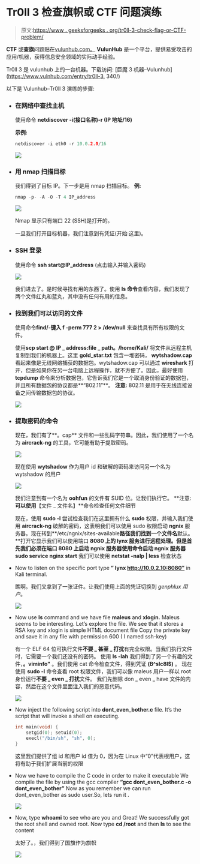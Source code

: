 # Tr0ll 3 检查旗帜或 CTF 问题演练

> 原文:[https://www . geeksforgeeks . org/tr0ll-3-check-flag-or-CTF-problem/](https://www.geeksforgeeks.org/tr0ll-3-walkthrough-of-check-the-flag-or-ctf-problem/)

**CTF** 或**查旗**问题贴在[vulunhub.com。](https://vulunhub.com) **VulunHub** 是一个平台，提供易受攻击的应用/机器，获得信息安全领域的实际动手经验。

Tr0ll 3 是 vulunhub 上的一台机器。下载访问:
[巨魔 3 机器–Vulunhub](https://www.vulnhub.com/entry/tr0ll-3, 340/)

以下是 Vulunhub–Tr0ll 3 演练的步骤:

*   ### 在网络中查找主机

    使用命令 **netdiscover -i(接口名称)-r (IP 地址/16)**

    **示例:**

    ```cpp
    netdiscover -i eth0 -r 10.0.2.0/16 
    ```

    ![](img/5d665f429de29d5bc9b447937d75e04a.png)

*   ### 用 nmap 扫描目标

    我们得到了目标 IP。下一步是用 nmap 扫描目标。
    **例:**

    ```cpp
    nmap -p- -A -O -T 4 IP_address
    ```

    ![](img/4378d0115382d33e5fbd2e124a48f556.png)

    Nmap 显示只有端口 22 (SSH)是打开的。

    一旦我们打开目标机器，我们注意到有凭证(开始:这里)。

*   ### SSH 登录

    使用命令 **ssh start@IP_address** (点击输入并输入密码)

    ![](img/678099525df92a5b88f9b541a77d7739.png)

    我们进去了。是时候寻找有用的东西了。使用 **ls 命令**查看内容，我们发现了两个文件红丸和蓝丸，其中没有任何有用的信息。

*   ### 找到我们可以访问的文件

    使用命令**find/-键入 f -perm 777 2 > /dev/null** 来查找具有所有权限的文件。

    使用**scp start @ IP _ address:file _ path。/home/Kali/** 将文件从远程主机复制到我们的机器上。这里 **gold_star.txt** 包含一堆密码， **wytshadow.cap** 看起来像是无线网络捕获的数据包。wytshadow.cap 可以通过 **wireshark** 打开，但是如果你在另一台电脑上远程操作，就不方便了。因此，最好使用 **tcpdump** 命令来分析数据包，它告诉我们它是一个取消身份验证的数据包，并且所有数据包的协议都是**“802.11”**。
    **注意:** 802.11 是用于在无线连接设备之间传输数据包的协议。

    ![](img/a3c7e709ea123b1e487be69d82e8a324.png)

*   ### 提取密码的命令

    现在，我们有了**。cap** 文件和一些乱码字符串。因此，我们使用了一个名为 **aircrack-ng** 的工具，它可能有助于提取密码。

    ![](img/146ad55ac3ba4cf0bce44e90d39cc6dd.png)

    现在使用 **wytshadow** 作为用户 id 和破解的密码来访问另一个名为 wytshadow 的用户

    ![](img/a9c7165b6c69738a80a367001ac0f2e6.png)

    我们注意到有一个名为 **oohfun** 的文件有 SUID 位。让我们执行它。
    **注意:**可以使用**【文件 _ 文件名】**命令检查任何文件细节

    现在，使用 **sudo -l** 尝试检查我们在这里拥有什么 **sudo** 权限，并输入我们使用 **aircrack-ng** 破解的密码，这表明我们可以使用 sudo 权限启动 **ngnix** 服务器。现在转到**/etc/ngnix/sites-available**路径我们找到一个文件名**默认。**打开它显示我们可以使用端口 **8080 上的 **lynx** 服务进行远程处理。**但是首先我们必须在端口 **8080** 上启动 **ngnix** 服务器使用命令**启动 **ngnix** 服务器 sudo service nginx start** 我们可以使用 **netstat -nalp | less** 检查状态

*   Now to listen on the specific port type **” lynx http://10.0.2.10:8080″** in Kali terminal.

    瞧啊。我们又拿到了一张证件。让我们使用上面的凭证切换到 *genphlux 用户*。

    ![](img/94a61ff6f874445e738cb6bff70c5953.png)

*   Now use **ls** command and we have file **maleus** and **xlogin.** Maleus seems to be interesting. Let’s explore the file. We see that it stores a RSA key and xlogin is simple HTML document file Copy the private key and save it in any file with permission 600 ( I named ssh-key)

    有一个 ELF 64 位可执行文件**不要 _ 甚至 _ 打扰**有完全权限。当我们执行文件时，它需要一个我们还没有的密码。
    使用 **ls -lah** 我们得到了另一个有趣的文件，**。viminfo"** 。我们使用 cat 命令检查文件，得到凭证 **(B^slc8I$)** 。
    现在使用 **sudo -l** 命令查看 root 权限文件，我们可以像 maleus 用户一样以 root 身份运行**不要 _ even _ 打扰**文件。
    我们先删除 don _ even _ have 文件的内容，然后在这个文件里面注入我们的恶意代码。

    ![](img/03d3892d3ba8758bff577ebf79d23136.png)

*   Now inject the following script into **dont_even_bother.c** file. It’s the script that will invoke a shell on executing.

    ```cpp
    int main(void) {
        setgid(0); setuid(0);
        execl("/bin/sh", "sh", 0);
    }
    ```

    这里我们提供了组 id 和用户 id 值为 0，因为在 Linux 中“0”代表根用户，这将有助于我们扩展当前的权限

*   Now we have to compile the C code in order to make it executable
    We compile the file by using the gcc compiler **“gcc dont_even_bother.c -o dont_even_bother”**
    Now as you remember we can run dont_even_bother as sudo user.So, lets run it .

    ![](img/92d3987f189b922a2063e4353b19b8d6.png)

*   Now, type **whoami** to see who are you and Great! We successfully got the root shell and owned root.
    Now type **cd /root** and then **ls** to see the content

    太好了。，我们得到了国旗作为旗帜

    ![](img/1f64072eae19650817347b781517ea90.png)
